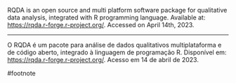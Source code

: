 RQDA is an open source and multi platform software package for qualitative data analysis, integrated with R programming language. Available at: https://rqda.r-forge.r-project.org/. Accessed on April 14th, 2023.

---

O RQDA é um pacote para análise de dados qualitativos multiplataforma e de código aberto, integrado à linguagem de programação R. Disponível em: https://rqda.r-forge.r-project.org/. Acesso em 14 de abril de 2023.

#footnote 